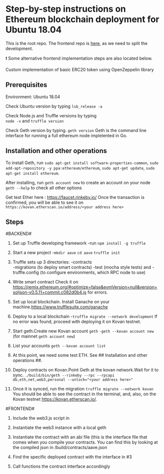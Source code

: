 # Step-by-step instructions on Ethereum blockchain deployment for Ubuntu 18.04

This is the root repo.
The frontend repo is [here](https://github.com/jordicasesnoves/AAVE_Hackaton_frontend), as we need to split the development. 

:exclamation: Some alternative frontend implementation steps are also located below.

Custom implementation of basic ERC20 token using OpenZeppelin library

## Prerequisites ##
Environment: Ubuntu 18.04

Check Ubuntu version by typing
`lsb_release -a`

Check Node.js and Truffle versions  by typing  
`node -v` and  `truffle version`

Check Geth version by typing.
`geth version`
Geth is the command line interface for running a full ethereum node implelented in Go.

## Installation and other operations ##
To install Geth, run
`sudo apt-get install software-properties-common`,
`sudo add-apt-repository -y ppa:ethereum/ethereum`,
`sudo apt-get update`,
`sudo apt-get install ethereum`.

After installing, run
`geth account new` to create an account on your node
`geth --help` to check all other options

 Get test Ether here : https://faucet.rinkeby.io/
 Once the transaction is confirmed, you will be able to see it on 
 `https://kovan.etherscan.io/address/<your address here>`
 
## Steps ##

#BACKEND#

1. Set up Truffle developing framework 
  -run `npm install -g truffle`
  
2. Start a new project
  -`mkdir aave`
   `cd aave`
   `truffle init`
   
3. Truffle sets up 3 directories:
   -contracts  
   -migrations (to deploy smart contracts)
   -test (mocha style tests)
   and
   -truffle.config (to configure environments, which RPC node to use)
 
 4. Write smart contract
    Check it on https://remix.ethereum.org/#optimize=false&evmVersion=null&version=soljson-v0.5.11+commit.c082d0b4.js for errors.
   
 5. Set up local blockchain. Install Ganache on your machine.https://www.trufflesuite.com/ganache
 
 6. Deploy to a local blockchain
   -`truffle migrate --network development`
    If no error was found, proceed with deploying it on Kovan testnet.
    
 
 7. Start geth.Create new Kovan account
   `geth`
   `-geth --kovan account new` (for mainnet `geth account new`)
   
 8. List your accounts
    `geth --kovan account list`

 9. At this point, we need some test ETH.
    See ## Installation and other operations ##.
    
10. Deploy contracts on Kovan.Point Geth at the kovan network.Wait for it to sync.
    `./build/bin/geth --rinkeby --rpc --rpcapi db,eth,net,web3,personal --unlock="<your address here>"`
    
11. Once it is synced, run the migration
    `truffle migrate --network kovan`
    You should be able to see the contract in the terminal, and, also, on the Kovan testnet https://kovan.etherscan.io/.
    
    
#FRONTEND#


1. Include the web3.js script in <head>
 
2. Instantiate the web3 instance with a local geth

3. Instantiate the contract with an abi file (this is the interface file that comes when you compile your contracts. 
   You can find this by looking at the compiled json in /build/contracts/aave.json

4. Find the specific deployed contract with the interface in #3

5. Call functions the contract interface accordingly   
 
   
   






